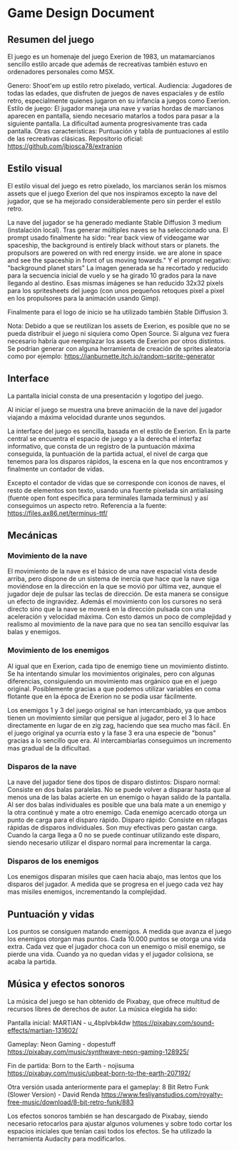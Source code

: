 # Game Design Document

## Resumen del juego

El juego es un homenaje del juego Exerion de 1983, un matamarcianos sencillo estilo arcade que además de recreativas también estuvo en ordenadores personales como MSX.

Genero: Shoot'em up estilo retro pixelado, vertical.
Audiencia: Jugadores de todas las edades, que disfruten de juegos de naves espaciales y de estilo retro, especialmente quienes jugaron en su infancia a juegos como Exerion.
Estilo de juego: El jugador maneja una nave y varias hordas de marcianos aparecen en pantalla, siendo necesario matarlos a todos para pasar a la siguiente pantalla. La dificultad aumenta progresivamente tras cada pantalla.
Otras características: Puntuación y tabla de puntuaciones al estilo de las recreativas clásicas.
Repositorio oficial: https://github.com/jbiosca78/extranion

## Estilo visual

El estilo visual del juego es retro pixelado, los marcianos serán los mismos assets que el juego Exerion del que nos inspiramos excepto la nave del jugador, que se ha mejorado considerablemente pero sin perder el estilo retro.

La nave del jugador se ha generado mediante Stable Diffusion 3 medium (instalación local). Tras generar múltiples naves se ha seleccionado una. El prompt usado finalmente ha sido:
"rear back view of videogame war spaceship, the background is entirely black without stars or planets. the propulsors are powered on with red energy inside. we are alone in space and see the spaceship in front of us moving towards."
Y el prompt negativo: "background planet stars"
La imagen generada se ha recortado y reducido para la secuencia inicial de vuelo y se ha girado 10 grados para la nave llegando al destino. Esas mismas imágenes se han reducido 32x32 pixels para los spritesheets del juego (con unos pequeños retoques pixel a pixel en los propulsores para la animación usando Gimp).

Finalmente para el logo de inicio se ha utilizado también Stable Diffusion 3.

Nota: Debido a que se reutilizan los assets de Exerion, es posible que no se pueda distribuir el juego ni siquiera como Open Source. Si alguna vez fuera necesario habría que reemplazar los assets de Exerion por otros distintos.
Se podrían generar con alguna herramienta de creación de sprites aleatoria como por ejemplo: https://ianburnette.itch.io/random-sprite-generator

## Interface

La pantalla inicial consta de una presentación y logotipo del juego.

Al iniciar el juego se muestra una breve animación de la nave del jugador viajando a máxima velocidad durante unos segundos.

La interface del juego es sencilla, basada en el estilo de Exerion. En la parte central se encuentra el espacio de juego y a la derecha el interfaz informativo, que consta de un registro de la puntuación máxima conseguida, la puntuación de la partida actual, el nivel de carga que tenemos para los disparos rápidos, la escena en la que nos encontramos y finalmente un contador de vidas.

Excepto el contador de vidas que se corresponde con iconos de naves, el resto de elementos son texto, usando una fuente pixelada sin antialiasing (fuente open font específica para terminales llamada terminus) y así conseguimos un aspecto retro.
Referencia a la fuente: https://files.ax86.net/terminus-ttf/

## Mecánicas

### Movimiento de la nave

El movimiento de la nave es el básico de una nave espacial vista desde arriba, pero dispone de un sistema de inercia que hace que la nave siga moviéndose en la dirección en la que se movió por última vez, aunque el jugador deje de pulsar las teclas de dirección. De esta manera se consigue un efecto de ingravidez.
Además el movimiento con los cursores no será directo sino que la nave se moverá en la dirección pulsada con una aceleración y velocidad máxima. Con esto damos un poco de complejidad y realismo al movimiento de la nave para que no sea tan sencillo esquivar las balas y enemigos.

### Movimiento de los enemigos

Al igual que en Exerion, cada tipo de enemigo tiene un movimiento distinto. Se ha intentando simular los movimientos originales, pero con algunas diferencias, consiguiendo un movimiento mas orgánico que en el juego original. Posiblemente gracias a que podemos utilizar variables en coma flotante que en la época de Exerion no se podía usar fácilmente.

Los enemigos 1 y 3 del juego original se han intercambiado, ya que ambos tienen un movimiento similar que persigue al jugador, pero el 3 lo hace directamente en lugar de en zig zag, haciendo que sea mucho mas fácil. En el juego original ya ocurría esto y la fase 3 era una especie de "bonus" gracias a lo sencillo que era. Al intercambiarlas conseguimos un incremento mas gradual de la dificultad.

### Disparos de la nave

La nave del jugador tiene dos tipos de disparo distintos:
Disparo normal: Consiste en dos balas paralelas. No se puede volver a disparar hasta que al menos una de las balas acierte en un enemigo o hayan salido de la pantalla. Al ser dos balas individuales es posible que una bala mate a un enemigo y la otra continué y mate a otro enemigo. Cada enemigo acercado otorga un punto de carga para el disparo rápido.
Disparo rápido: Consiste en ráfagas rápidas de disparos individuales. Son muy efectivas pero gastan carga. Cuando la carga llega a 0 no se puede continuar utilizando este disparo, siendo necesario utilizar el disparo normal para incrementar la carga.

### Disparos de los enemigos

Los enemigos disparan misiles que caen hacia abajo, mas lentos que los disparos del jugador. A medida que se progresa en el juego cada vez hay mas misiles enemigos, incrementando la complejidad.

## Puntuación y vidas

Los puntos se consiguen matando enemigos. A medida que avanza el juego los enemigos otorgan mas puntos. Cada 10.000 puntos se otorga una vida extra.
Cada vez que el jugador choca con un enemigo o misil enemigo, se pierde una vida. Cuando ya no quedan vidas y el jugador colisiona, se acaba la partida.

## Música y efectos sonoros

La música del juego se han obtenido de Pixabay, que ofrece multitud de recursos libres de derechos de autor.
La música elegida ha sido:

Pantalla inicial:
MARTIAN - u_4bplvbk4dw
https://pixabay.com/sound-effects/martian-131602/

Gameplay:
Neon Gaming - dopestuff
https://pixabay.com/music/synthwave-neon-gaming-128925/

Fin de partida:
Born to the Earth - nojisuma
https://pixabay.com/music/upbeat-born-to-the-earth-207192/

Otra versión usada anteriormente para el gameplay:
8 Bit Retro Funk (Slower Version) - David Renda
https://www.fesliyanstudios.com/royalty-free-music/download/8-bit-retro-funk/883

Los efectos sonoros también se han descargado de Pixabay, siendo necesario retocarlos para ajustar algunos volumenes y sobre todo cortar los espacios iniciales que tenían casi todos los efectos. Se ha utilizado la herramienta Audacity para modificarlos.
